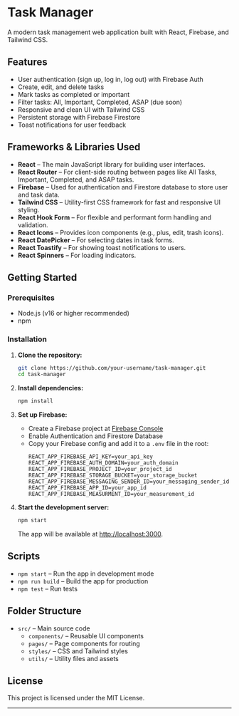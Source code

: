 # Task Manager

A modern task management web application built with React, Firebase, and Tailwind CSS.

## Features

- User authentication (sign up, log in, log out) with Firebase Auth
- Create, edit, and delete tasks
- Mark tasks as completed or important
- Filter tasks: All, Important, Completed, ASAP (due soon)
- Responsive and clean UI with Tailwind CSS
- Persistent storage with Firebase Firestore
- Toast notifications for user feedback

## Frameworks & Libraries Used

- **React** – The main JavaScript library for building user interfaces.
- **React Router** – For client-side routing between pages like All Tasks, Important, Completed, and ASAP tasks.
- **Firebase** – Used for authentication and Firestore database to store user and task data.
- **Tailwind CSS** – Utility-first CSS framework for fast and responsive UI styling.
- **React Hook Form** – For flexible and performant form handling and validation.
- **React Icons** – Provides icon components (e.g., plus, edit, trash icons).
- **React DatePicker** – For selecting dates in task forms.
- **React Toastify** – For showing toast notifications to users.
- **React Spinners** – For loading indicators.

## Getting Started

### Prerequisites

- Node.js (v16 or higher recommended)
- npm


### Installation

1. **Clone the repository:**
   ```sh
   git clone https://github.com/your-username/task-manager.git
   cd task-manager
   ```

2. **Install dependencies:**
   ```sh
   npm install
   ```

3. **Set up Firebase:**
   - Create a Firebase project at [Firebase Console](https://console.firebase.google.com/)
   - Enable Authentication and Firestore Database
   - Copy your Firebase config and add it to a `.env` file in the root:
     ```
     REACT_APP_FIREBASE_API_KEY=your_api_key
     REACT_APP_FIREBASE_AUTH_DOMAIN=your_auth_domain
     REACT_APP_FIREBASE_PROJECT_ID=your_project_id
     REACT_APP_FIREBASE_STORAGE_BUCKET=your_storage_bucket
     REACT_APP_FIREBASE_MESSAGING_SENDER_ID=your_messaging_sender_id
     REACT_APP_FIREBASE_APP_ID=your_app_id
     REACT_APP_FIREBASE_MEASURMENT_ID=your_measurement_id
     ```

4. **Start the development server:**
   ```sh
   npm start
   ```
   The app will be available at [http://localhost:3000](http://localhost:3000).

## Scripts

- `npm start` – Run the app in development mode
- `npm run build` – Build the app for production
- `npm test` – Run tests

## Folder Structure

- `src/` – Main source code
  - `components/` – Reusable UI components
  - `pages/` – Page components for routing
  - `styles/` – CSS and Tailwind styles
  - `utils/` – Utility files and assets

## License

This project is licensed under the MIT License.

---
